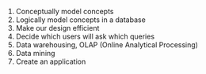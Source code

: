 1. Conceptually model concepts
2. Logically model concepts in a database
3. Make our design efficient
4. Decide which users will ask which queries
5. Data warehousing, OLAP (Online Analytical Processing)
6. Data mining
7. Create an application